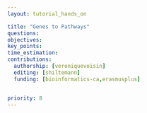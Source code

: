 ```yaml
---
layout: tutorial_hands_on

title: "Genes to Pathways"
questions:
objectives:
key_points:
time_estimation:
contributions:
  authorship: [veroniquevoisin]
  editing: [shiltemann]
  funding: [bioinformatics-ca,erasmusplus]


priority: 8
---
```

